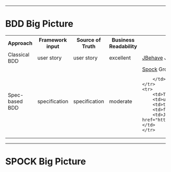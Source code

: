 



------------
# BDD Big Picture

<table>
    <tr>
        <th>Approach</th>
        <th>Framework input</th>
        <th>Source of Truth</th>
        <th>Business Readability</th>
        <th>Frameworks</th>
    </tr>
    <tr>
        <td>Classical BDD</td>
        <td>user story</td>
        <td>user story</td>
        <td>excellent</td>
        <td><a href="http://jbehave.org/">JBehave</a> Java,
            <a href="http://cukes.info/">Cucumber</a> Ruby
        </td>
    </tr>
    <tr>
        <td>Spec-based BDD</td>
        <td>specification</td>
        <td>specification</td>
        <td>moderate</td>
        <td><a href="http://docs.spockframework.org">Spock</a> Groovy,
            <a href="http://jasmine.github.io/">Jasmine</a> JS

        </td>
    </tr>
    <tr>
        <td>TDD</td>
        <td>unit test</td>
        <td>test or src?</td>
        <td>forget</td>
        <td>Junit, <a href="http://testng.org">TestNG</a> </td>
    </tr>
</table>

------------
# SPOCK Big Picture